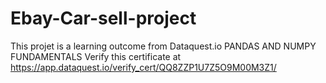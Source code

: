 # Ebay-Car-sell-project

This projet is a learning outcome from Dataquest.io
PANDAS AND NUMPY FUNDAMENTALS
Verify this certificate at https://app.dataquest.io/verify_cert/QQ8ZZP1U7Z5O9M00M3Z1/
